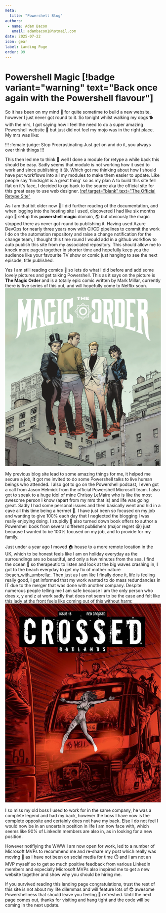 ```yaml
---
meta:
  title: "Powershell Blog"
authors: 
 - name: Adam Bacon
   email: adambacon1@hotmail.com
date: 2025-07-22
icon: gear
label: Landing Page
order: 99
---
```


# Powershell Magic [!badge variant="warning" text="Back once again with the Powershell flavour"]

So it has been on my mind :thought_balloon: for quite sometime to build a new website, however I just never got round to it. So tonight whilst walking my dogs :dog2: with the mrs, I got saying how I feel the need to do a super amazing Powershell website :100: but just did not feel my mojo was in the right place. My mrs was like:

!!! :female-judge: Stop Procrastinating
Just get on and do it, you always over think things
!!!

This then led me to think :thought_balloon: well I done a module for retype a while back this should be easy.  Sadly seems that module is not working how it used to work and since publishing it :cry:. Which got me thinking about how I should have put workflows into all my modules to make  them easier to update.  Like people say 'hindsight is a great thing' so as my plan A to build this site fell flat on it's face, I decided to go back to the source aka the official site for this great easy to use web designer.
[!ref target="blank" text="The Official Retype Site"](https://retype.com/)

As I am that bit older now 	:older_man: I did further reading of the documentation, and when logging into the hosting site I used, discovered I had like six months ago :calendar: setup this **powershell magic** domain, :earth_americas: but obviously the magic stopped there as never got round to publishing it. 
Having used Azure DevOps for nearly three years now with CI/CD pipelines to commit the work I do on the automation repository and raise a change notification for the change team, I thought this time round I would add in a github workflow to auto publish this site from my associated repository. This should allow me to knock more pages together in shorter time and hopefully keep you the audience like your favourite TV show or comic just hanging to see the next episode, title published. 

Yes I am still reading comics :superhero: so lets do what I did before and add some lovely pictures and get talking Powershell. This as it says on the picture is **The Magic Order** and is a totally epic comic written by Mark Millar, currently there is five series of this out, and will hopefully come to Netflix soon.
![](/images/magicOrder.PNG)

My previous blog site lead to some amazing things for me, it helped me secure a job, it got me invited to do some Powershell talks to live human beings who attended. I also got to go on the Powershell podcast, I even got a call from Jason Helmick from the official Powershell Microsoft team.  I also got to speak to a huge idol of mine Chrissy LeMaire who is like the most awesome person I know (apart from my mrs that is) and life was going great. 
Sadly I had some personal issues and then basically went and hid in a cave all this time being a hermet :shell:. I have just been so focused on my job and wanting to give 100% each day that I neglected the blogging I was really enjoying doing. I stupidly :clown_face: also turned down book offers to author a Powershell book from several different publishers (major regret :sob:) just because I wanted to be 100% focused on my job, and to provide for my family. 

Just under a year ago I moved :house: house to a more remote location in the UK, which to be honest feels like I am on holiday everyday as the surroundings are so beautiful, and only a few minutes from the sea. I find the ocean :ocean: so therapeutic to listen and look at the big waves crashing in, I got to the beach everyday to get my fix of mother nature :beach_with_umbrella:. 
Then just as I am like I finally done it, life is feeling really good, I get informed that my work wanted to do mass redundancies in IT due to the merger that was done with another company. 
Despite numerous people telling me I am safe because I am the only person who does x, y and z at work sadly that does not seem to be the case and felt like this lady at the front feels like coming out of this without harm:
![](/images/rail.PNG)

I so miss my old boss I used to work for in the same company, he was a complete legend and had my back, however the boss I have now is the complete opposite and certainly does not have my back. Else I do not feel I would now be in an uncertain position in life I am now face with, which seems like 90% of LinkedIn members are also in, as in looking for a new position. 

However notifiying the WWW I am now open for work, led to a number of Microsoft MVPs to recommend me and re-share my post which really was moving :sparkling_heart: as I have not been on social media for time :stopwatch: and I am not an MVP myself so to get so much positive feedback from various LinkedIn members and especially Microsoft MVPs also inspired me to get a new website together and show why you should be hiring me.

If you survived reading this landing page congratulations, trust the rest of this site is not about my life dilemmas and will feature lots of :sunglasses: awesome Powershellness that should leave you feeling :exploding_head: refreshed. Until the next page comes out, thanks for visiting and hang tight and the code will be coming in the next update.